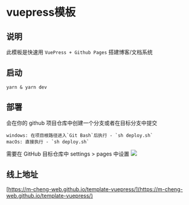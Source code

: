 # vuepress模板

## 说明
此模板是快速用 `VuePress + Github Pages` 搭建博客/文档系统

## 启动
```
yarn & yarn dev
```

## 部署
会在你的 github 项目仓库中创建一个分支或者在目标分支中提交
``` 
windows: 在项目根路径进入`Git Bash`后执行 - `sh deploy.sh`
macOs: 直接执行 - `sh deploy.sh`
```

需要在 GitHub 目标仓库中 settings > pages 中设置
![](https://gitee.com/M-cheng-web/map-storage/raw/master/code-img/20220121163921.png)

## 线上地址
[https://m-cheng-web.github.io/template-vuepress/](https://m-cheng-web.github.io/template-vuepress/)